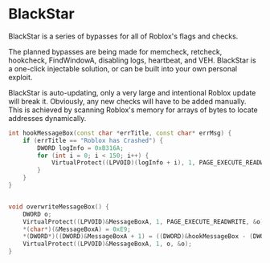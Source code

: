 # BlackStar
BlackStar is a series of bypasses for all of Roblox's flags and checks. 

The planned bypasses are being made for memcheck, retcheck, hookcheck, FindWindowA, disabling logs, heartbeat, and VEH. BlackStar is a one-click injectable solution, or can be built into your own personal exploit.

BlackStar is auto-updating, only a very large and intentional Roblox update will break it. Obviously, any new checks will have to be added manually. 
This is achieved by scanning Roblox's memory for arrays of bytes to locate addresses dynamically.



```C++
int hookMessageBox(const char *errTitle, const char* errMsg) {
    if (errTitle == "Roblox has Crashed") {
        DWORD logInfo = 0xB316A;
        for (int i = 0; i < 150; i++) {
            VirtualProtect((LPVOID)(logInfo + i), 1, PAGE_EXECUTE_READWRITE, (PDWORD)0x90); //delete logs
        }
    }
}


void overwriteMessageBox() {
    DWORD o;
    VirtualProtect((LPVOID)&MessageBoxA, 1, PAGE_EXECUTE_READWRITE, &o);
    *(char*)(&MessageBoxA) = 0xE9;
    *(DWORD*)((DWORD)&MessageBoxA + 1) = ((DWORD)&hookMessageBox - (DWORD)&MessageBoxA) - 5;
    VirtualProtect((LPVOID)&MessageBoxA, 1, o, &o);
}
 ```
 
